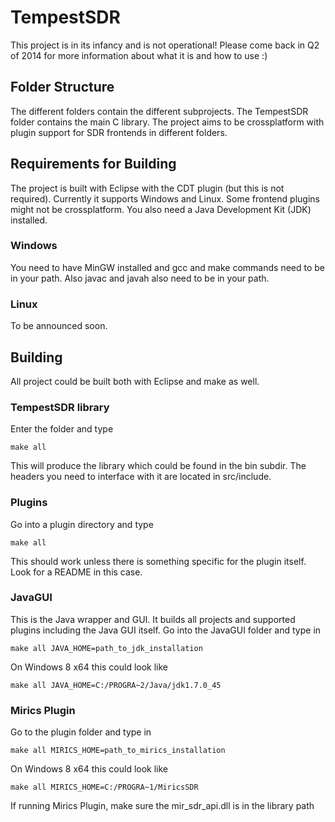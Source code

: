 TempestSDR
=============

This project is in its infancy and is not operational! Please come back in Q2 of 2014 for more information about what it is and how to use :)

Folder Structure
------------

The different folders contain the different subprojects. The TempestSDR folder contains the main C library. The project aims to be crossplatform with plugin support for SDR frontends in different folders.

Requirements for Building
------------

The project is built with Eclipse with the CDT plugin (but this is not required). Currently it supports Windows and Linux. Some frontend plugins might not be crossplatform. You also need a Java Development Kit (JDK) installed.

### Windows

You need to have MinGW installed and gcc and make commands need to be in your path. Also javac and javah also need to be in your path.

### Linux

To be announced soon.

Building
------------

All project could be built both with Eclipse and make as well.

### TempestSDR library

Enter the folder and type

    make all
	
This will produce the library which could be found in the bin subdir. The headers you need to interface with it are located in src/include.

### Plugins

Go into a plugin directory and type

    make all
	
This should work unless there is something specific for the plugin itself. Look for a README in this case.

### JavaGUI

This is the Java wrapper and GUI. It builds all projects and supported plugins including the Java GUI itself. Go into the JavaGUI folder and type in

    make all JAVA_HOME=path_to_jdk_installation

On Windows 8 x64 this could look like

    make all JAVA_HOME=C:/PROGRA~2/Java/jdk1.7.0_45
	
### Mirics Plugin

Go to the plugin folder and type in

    make all MIRICS_HOME=path_to_mirics_installation
	
On Windows 8 x64 this could look like

    make all MIRICS_HOME=C:/PROGRA~1/MiricsSDR
	
If running Mirics Plugin, make sure the mir_sdr_api.dll is in the library path
